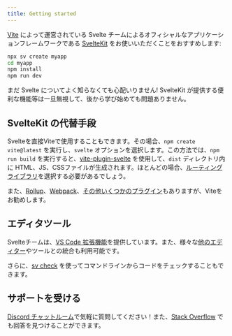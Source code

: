 ```yaml
---
title: Getting started
---
```


[Vite](https://vite.dev/) によって運営されている Svelte チームによるオフィシャルなアプリケーションフレームワークである [SvelteKit](../kit) をお使いいただくことをおすすめします:

```bash
npx sv create myapp
cd myapp
npm install
npm run dev
```

まだ Svelte についてよく知らなくても心配いりません! SvelteKit が提供する便利な機能等は一旦無視して、後から学び始めても問題ありません。

## SvelteKit の代替手段

Svelteを直接Viteで使用することもできます。その場合、`npm create vite@latest` を実行し、`svelte` オプションを選択します。この方法では、`npm run build` を実行すると、[vite-plugin-svelte](https://github.com/sveltejs/vite-plugin-svelte) を使用して、`dist` ディレクトリ内に HTML、JS、CSSファイルが生成されます。ほとんどの場合、[ルーティングライブラリ](faq#Is-there-a-router)を選択する必要があるでしょう。

また、[Rollup](https://github.com/sveltejs/rollup-plugin-svelte)、[Webpack](https://github.com/sveltejs/svelte-loader)、[その他いくつかのプラグイン](https://sveltesociety.dev/packages?category=build-plugins)もありますが、Viteをお勧めします。

## エディタツール

Svelteチームは、[VS Code 拡張機能](https://marketplace.visualstudio.com/items?itemName=svelte.svelte-vscode)を提供しています。また、様々な[他のエディター](https://sveltesociety.dev/resources#editor-support)やツールとの統合も利用可能です。

さらに、[sv check](https://github.com/sveltejs/cli) を使ってコマンドラインからコードをチェックすることもできます。

## サポートを受ける

[Discord チャットルーム](/chat)で気軽に質問してください！また、[Stack Overflow](https://stackoverflow.com/questions/tagged/svelte) でも回答を見つけることができます。
